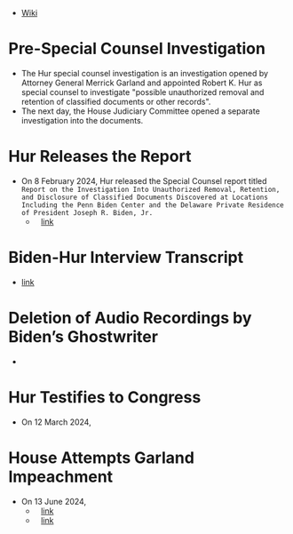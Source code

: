 - [Wiki](https://en.wikipedia.org/wiki/Joe_Biden_classified_documents_incident)
# Pre-Special Counsel Investigation
- The Hur special counsel investigation is an investigation opened by Attorney General Merrick Garland and appointed Robert K. Hur as special counsel to investigate "possible unauthorized removal and retention of classified documents or other records".
- The next day, the House Judiciary Committee opened a separate investigation into the documents.
# Hur Releases the Report
- On 8 February 2024, Hur released the Special Counsel report titled `Report on the Investigation Into Unauthorized Removal, Retention, and Disclosure of Classified Documents Discovered at Locations Including the Penn Biden Center and the Delaware Private Residence of President Joseph R. Biden, Jr.`
    - ` ` [link](https://www.justice.gov/storage/report-from-special-counsel-robert-k-hur-february-2024.pdf)
# Biden-Hur Interview Transcript
- [link](https://s3.documentcloud.org/documents/24476280/hur1.pdf)
# Deletion of Audio Recordings by Biden’s Ghostwriter
- 
# Hur Testifies to Congress
- On 12 March 2024,
# House Attempts Garland Impeachment
- On 13 June 2024,
	- ` ` [link](https://www.axios.com/2024/06/12/house-votes-merrick-garland-contempt-of-congress)
	- ` ` [link](https://thehill.com/homenews/house/4718115-garland-contempt-doj-memo/)